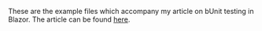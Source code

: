 These are the example files which accompany my article on bUnit testing in Blazor. The article can be found [here](https://thatstatsguy.github.io/blog/2023/Discriminated-Unions-CSharp/).